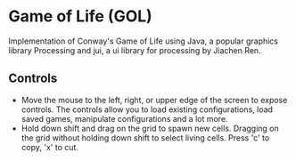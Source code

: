 # Game of Life (GOL)
Implementation of Conway's Game of Life using Java, a popular graphics library Processing and jui, a ui library for processing by Jiachen Ren.

## Controls
* Move the mouse to the left, right, or upper edge of the screen to expose controls. The controls allow you to load existing configurations, load saved games, manipulate configurations and a lot more.
* Hold down shift and drag on the grid to spawn new cells. Dragging on the grid without holding down shift to select living cells. Press 'c' to copy, 'x' to cut.
